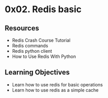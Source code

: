 # 0x02. Redis basic

## Resources
* Redis Crash Course Tutorial
* Redis commands
* Redis python client
* How to Use Redis With Python

## Learning Objectives
* Learn how to use redis for basic operations
* Learn how to use redis as a simple cache
